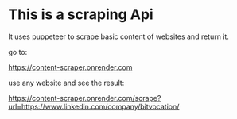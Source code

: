 
# This is a scraping Api 
It uses puppeteer to scrape basic content of websites and return it. 

go to: 

https://content-scraper.onrender.com

use any website and see the result:

https://content-scraper.onrender.com/scrape?url=https://www.linkedin.com/company/bitvocation/
